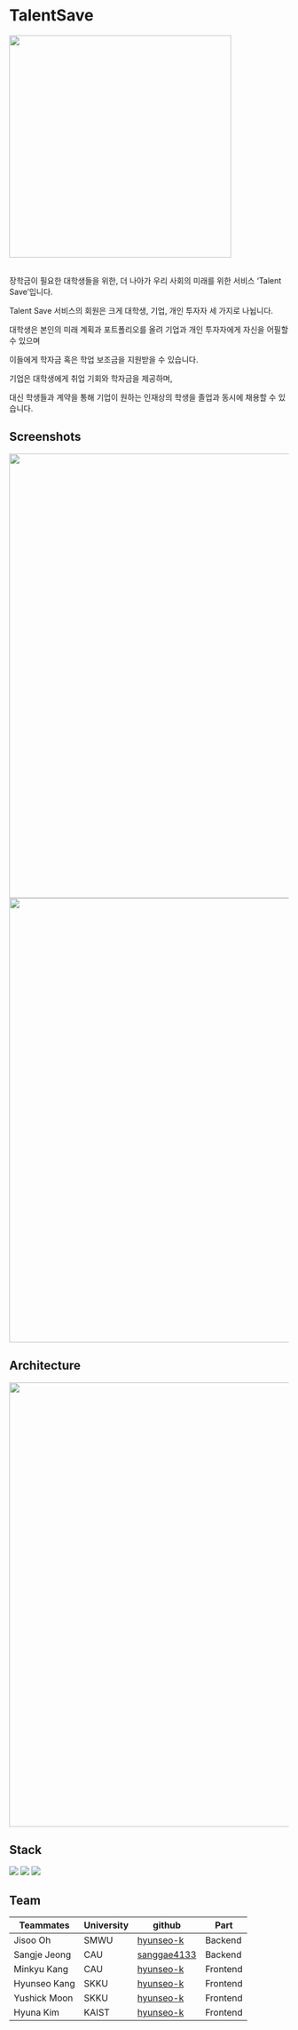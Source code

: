# TalentSave
<img src="https://github.com/hyunseo-k/Algorithm/assets/79782180/fd14a3ac-0372-45f3-a139-96adb552c511" width="400" />

<br />
<br />

장학금이 필요한 대학생들을 위한, 더 나아가 우리 사회의 미래를 위한 서비스 ‘Talent Save’입니다.

Talent Save 서비스의 회원은 크게 대학생, 기업, 개인 투자자 세 가지로 나뉩니다.

대학생은 본인의 미래 계획과 포트폴리오를 올려 기업과 개인 투자자에게 자신을 어필할 수 있으며

이들에게 학자금 혹은 학업 보조금을 지원받을 수 있습니다.

기업은 대학생에게 취업 기회와 학자금을 제공하며,

대신 학생들과 계약을 통해 기업이 원하는 인재상의 학생을 졸업과 동시에 채용할 수 있습니다.


## Screenshots
<img src="https://github.com/UniD3-Hackathon-Team2/TalentStock-fe/assets/79782180/e8e7d1ec-6502-4943-9085-cc55c49f88d1" width="800" />
<img src="https://github.com/UniD3-Hackathon-Team2/TalentStock-fe/assets/79782180/c6ff3d66-2da9-44d2-ace2-a3b4bfc8bf17" width="800"/>

## Architecture
<img src="https://github.com/UniD3-Hackathon-Team2/TalentStock-fe/assets/79782180/c412e103-ec0f-4b67-9c91-c80bd30323af" width="800" />

## Stack
<div align=left> 
<img src="https://img.shields.io/badge/javascript-F7DF1E?style=for-the-badge&logo=javascript&logoColor=black">
<img src="https://img.shields.io/badge/react-61DAFB?style=for-the-badge&logo=react&logoColor=black">
<img src="https://img.shields.io/badge/spring-6DB33F?style=for-the-badge&logo=spring&logoColor=white"> 
<br/>

## Team

|Teammates|University|github|Part|
|------|---|---|---|
|Jisoo Oh|SMWU|[hyunseo-k](http://github.com/hyunseo-k)|Backend
|Sangje Jeong|CAU|[sanggae4133](https://github.com/sanggae4133)|Backend
|Minkyu Kang|CAU|[hyunseo-k](http://github.com/hyunseo-k)|Frontend
|Hyunseo Kang|SKKU|[hyunseo-k](http://github.com/hyunseo-k)|Frontend
|Yushick Moon|SKKU|[hyunseo-k](http://github.com/hyunseo-k)|Frontend
|Hyuna Kim|KAIST|[hyunseo-k](http://github.com/hyunseo-k)|Frontend
